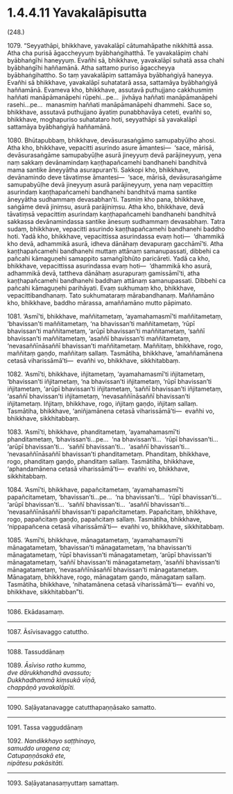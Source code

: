 

# 1.4.4.11 Yavakalāpisutta





(248.)

1079\. “Seyyathāpi, bhikkhave, yavakalāpī cātumahāpathe nikkhittā assa. Atha cha purisā āgaccheyyuṃ byābhaṅgihatthā. Te yavakalāpiṃ chahi byābhaṅgīhi haneyyuṃ. Evañhi sā, bhikkhave, yavakalāpī suhatā assa chahi byābhaṅgīhi haññamānā. Atha sattamo puriso āgaccheyya byābhaṅgihattho. So taṃ yavakalāpiṃ sattamāya byābhaṅgiyā haneyya. Evañhi sā bhikkhave, yavakalāpī suhatatarā assa, sattamāya byābhaṅgiyā haññamānā. Evameva kho, bhikkhave, assutavā puthujjano cakkhusmiṃ haññati manāpāmanāpehi rūpehi…pe…  jivhāya haññati manāpāmanāpehi rasehi…pe…  manasmiṃ haññati manāpāmanāpehi dhammehi. Sace so, bhikkhave, assutavā puthujjano āyatiṃ punabbhavāya ceteti, evañhi so, bhikkhave, moghapuriso suhatataro hoti, seyyathāpi sā yavakalāpī sattamāya byābhaṅgiyā haññamānā.

1080\. Bhūtapubbaṃ, bhikkhave, devāsurasaṅgāmo samupabyūḷho ahosi. Atha kho, bhikkhave, vepacitti asurindo asure āmantesi—  ‘sace, mārisā, devāsurasaṅgāme samupabyūḷhe asurā jineyyuṃ devā parājineyyuṃ, yena naṃ sakkaṃ devānamindaṃ kaṇṭhapañcamehi bandhanehi bandhitvā mama santike āneyyātha asurapuran’ti. Sakkopi kho, bhikkhave, devānamindo deve tāvatiṃse āmantesi—  ‘sace, mārisā, devāsurasaṅgāme samupabyūḷhe devā jineyyuṃ asurā parājineyyuṃ, yena naṃ vepacittiṃ asurindaṃ kaṇṭhapañcamehi bandhanehi bandhitvā mama santike āneyyātha sudhammaṃ devasabhan’ti. Tasmiṃ kho pana, bhikkhave, saṅgāme devā jiniṃsu, asurā parājiniṃsu. Atha kho, bhikkhave, devā tāvatiṃsā vepacittiṃ asurindaṃ kaṇṭhapañcamehi bandhanehi bandhitvā sakkassa devānamindassa santike ānesuṃ sudhammaṃ devasabhaṃ. Tatra sudaṃ, bhikkhave, vepacitti asurindo kaṇṭhapañcamehi bandhanehi baddho hoti. Yadā kho, bhikkhave, vepacittissa asurindassa evaṃ hoti—  ‘dhammikā kho devā, adhammikā asurā, idheva dānāhaṃ devapuraṃ gacchāmī’ti. Atha kaṇṭhapañcamehi bandhanehi muttaṃ attānaṃ samanupassati, dibbehi ca pañcahi kāmaguṇehi samappito samaṅgībhūto paricāreti. Yadā ca kho, bhikkhave, vepacittissa asurindassa evaṃ hoti—  ‘dhammikā kho asurā, adhammikā devā, tattheva dānāhaṃ asurapuraṃ gamissāmī’ti, atha kaṇṭhapañcamehi bandhanehi baddhaṃ attānaṃ samanupassati. Dibbehi ca pañcahi kāmaguṇehi parihāyati. Evaṃ sukhumaṃ kho, bhikkhave, vepacittibandhanaṃ. Tato sukhumataraṃ mārabandhanaṃ. Maññamāno kho, bhikkhave, baddho mārassa, amaññamāno mutto pāpimato.

1081\. ‘Asmī’ti, bhikkhave, maññitametaṃ, ‘ayamahamasmī’ti maññitametaṃ, ‘bhavissan’ti maññitametaṃ, ‘na bhavissan’ti maññitametaṃ, ‘rūpī bhavissan’ti maññitametaṃ, ‘arūpī bhavissan’ti maññitametaṃ, ‘saññī bhavissan’ti maññitametaṃ, ‘asaññī bhavissan’ti maññitametaṃ, ‘nevasaññīnāsaññī bhavissan’ti maññitametaṃ. Maññitaṃ, bhikkhave, rogo, maññitaṃ gaṇḍo, maññitaṃ sallaṃ. Tasmātiha, bhikkhave, ‘amaññamānena cetasā viharissāmā’ti—  evañhi vo, bhikkhave, sikkhitabbaṃ.

1082\. ‘Asmī’ti, bhikkhave, iñjitametaṃ, ‘ayamahamasmī’ti iñjitametaṃ, ‘bhavissan’ti iñjitametaṃ, ‘na bhavissan’ti iñjitametaṃ, ‘rūpī bhavissan’ti iñjitametaṃ, ‘arūpī bhavissan’ti iñjitametaṃ, ‘saññī bhavissan’ti iñjitametaṃ, ‘asaññī bhavissan’ti iñjitametaṃ, ‘nevasaññīnāsaññī bhavissan’ti iñjitametaṃ. Iñjitaṃ, bhikkhave, rogo, iñjitaṃ gaṇḍo, iñjitaṃ sallaṃ. Tasmātiha, bhikkhave, ‘aniñjamānena cetasā viharissāmā’ti—  evañhi vo, bhikkhave, sikkhitabbaṃ.

1083\. ‘Asmī’ti, bhikkhave, phanditametaṃ, ‘ayamahamasmī’ti phanditametaṃ, ‘bhavissan’ti…pe…  ‘na bhavissan’ti…  ‘rūpī bhavissan’ti…  ‘arūpī bhavissan’ti…  ‘saññī bhavissan’ti…  ‘asaññī bhavissan’ti…  ‘nevasaññīnāsaññī bhavissan’ti phanditametaṃ. Phanditaṃ, bhikkhave, rogo, phanditaṃ gaṇḍo, phanditaṃ sallaṃ. Tasmātiha, bhikkhave, ‘aphandamānena cetasā viharissāmā’ti—  evañhi vo, bhikkhave, sikkhitabbaṃ.

1084\. ‘Asmī’ti, bhikkhave, papañcitametaṃ, ‘ayamahamasmī’ti papañcitametaṃ, ‘bhavissan’ti…pe…  ‘na bhavissan’ti…  ‘rūpī bhavissan’ti…  ‘arūpī bhavissan’ti…  ‘saññī bhavissan’ti…  ‘asaññī bhavissan’ti…  ‘nevasaññīnāsaññī bhavissan’ti papañcitametaṃ. Papañcitaṃ, bhikkhave, rogo, papañcitaṃ gaṇḍo, papañcitaṃ sallaṃ. Tasmātiha, bhikkhave, ‘nippapañcena cetasā viharissāmā’ti—  evañhi vo, bhikkhave, sikkhitabbaṃ.

1085\. ‘Asmī’ti, bhikkhave, mānagatametaṃ, ‘ayamahamasmī’ti mānagatametaṃ, ‘bhavissan’ti mānagatametaṃ, ‘na bhavissan’ti mānagatametaṃ, ‘rūpī bhavissan’ti mānagatametaṃ, ‘arūpī bhavissan’ti mānagatametaṃ, ‘saññī bhavissan’ti mānagatametaṃ, ‘asaññī bhavissan’ti mānagatametaṃ, ‘nevasaññīnāsaññī bhavissan’ti mānagatametaṃ. Mānagataṃ, bhikkhave, rogo, mānagataṃ gaṇḍo, mānagataṃ sallaṃ. Tasmātiha, bhikkhave, ‘nihatamānena cetasā viharissāmā’ti—  evañhi vo, bhikkhave, sikkhitabban”ti.

---

1086\. Ekādasamaṃ.



---

1087\. Āsīvisavaggo catuttho.



---

1088\. Tassuddānaṃ



1089\. _Āsīviso ratho kummo,_  
_dve dārukkhandhā avassuto;_  
_Dukkhadhammā kiṃsukā vīṇā,_  
_chappāṇā yavakalāpīti._  


---

1090\. Saḷāyatanavagge catutthapaṇṇāsako samatto.



---

1091\. Tassa vagguddānaṃ



1092\. _Nandikkhayo saṭṭhinayo,_  
_samuddo uragena ca;_  
_Catupaṇṇāsakā ete,_  
_nipātesu pakāsitāti._  


---

1093\. Saḷāyatanasaṃyuttaṃ samattaṃ.





